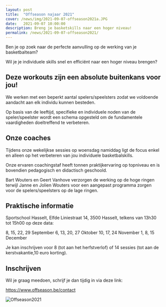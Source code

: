 ```yaml
---
layout: post
title:  "Offseason najaar 2021"
cover: /news/img/2021-09-07-offseason2021a.JPG
date:   2021-09-07 10:00:00
description: Breng je basketskills naar een hoger niveau!
permalink: /news/2021-09-07-offseason2021/
---
```


Ben je op zoek naar de perfecte aanvulling op de werking van je basketbalteam?

Wil je je individuele skills snel en efficiënt naar een hoger niveau brengen?

##  Deze workouts zijn een absolute buitenkans voor jou!

We werken met een beperkt aantal spelers/speelsters zodat we voldoende aandacht aan elk individu kunnen besteden.

Op basis van de leeftijd, specifieke en individuele noden van de speler/speelster wordt een schema opgesteld om de fundamentele vaardigheden doeltreffend te verbeteren.

## Onze coaches

Tijdens onze wekelijkse sessies op woensdag namiddag ligt de focus enkel en alleen op het verbeteren van jou individuele basketbalskills.

Onze ervaren coachingstaf heeft tonnen praktijkervaring op topniveau en is bovendien pedagogisch en didactisch geschoold.  

Bart Wouters en Geert Vanhove verzorgen de werking op de hoge ringen terwijl Janne en Jolien Wouters voor een aangepast programma zorgen voor de spelers/speelsters op de lage ringen.  

## Praktische informatie

Sportschool Hasselt, Elfde Liniestraat 14, 3500 Hasselt, telkens van 13h30 tot 15h00 op deze data:

8, 15, 22, 29 September
6, 13, 20, 27 Oktober
10, 17, 24 November
1, 8, 15 December

Je kan inschrijven voor 8 (tot aan het herfstverlof) of 14 sessies (tot aan de kerstvakantie,10 euro korting).

## Inschrijven

Wil je graag meedoen, schrijf je dan tijdig in via deze link:

https://www.offseason.be/contact

![Offseason2021](/news/img/2021-09-07-offseason2021b.JPG)